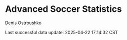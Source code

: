 # Advanced Soccer Statistics
Denis Ostroushko

<!-- gfm -->

Last successful data update: 2025-04-22 17:14:32 CST
